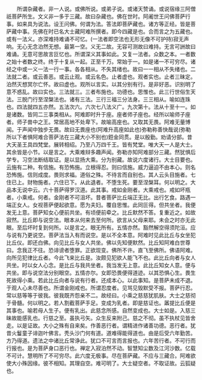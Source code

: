 <!-- { "loadSidebar": true } -->
　　所谓杂藏者。非一人说。或佛所说。或弟子说。或诸天赞诵。或说宿缘三阿僧祇菩萨所生。文义非一多于三藏。故曰杂藏也。佛在世时。阿阇世王问佛菩萨行事。如来具为说法。设王问佛。何谓为法。答法即菩萨藏也。诸方等正经。皆是菩萨藏中事。先佛在时已名大士藏阿难所撰者。即今四藏是也。合而言之为五藏也。或有一法义。亦深难持难诵不可忆。(一法者即空法也无形无像不可护持)寂无声响。无心无念泊然无想。最第一空。义无二故。无容可测故曰难持。无言可詶故曰难诵。无意可思故言叵忆也。所谓深义其事如此。又复一法者。众数之本。一者数之始十者数之终。终于十复从一起。正至千万。常始于一。如是诸一不可穷尽。诸经之中或一义一法一行一事。各各相从。不失其绪也。故曰一一相从不失绪也。二法就二者。或云善恶。或云止观。或云名色。止者虚也。观者实也。止者三昧定。泊然灭想冥尔亡怀。故曰虚也。观所以言实。以其分别有行。是非好恶。识别明了意不惑乱。故曰实也。三法就三。三者布施也。功德也。思惟也。此三行世俗生天法。三脱门行至涅槃法也。诸有三法。三行三福三分法身。三三相从。喻如连珠也。四法就四五亦然。五法次六。六次七八法义广。九次第十。法从十至十一。如是诸数。皆同二三事类相从。阿难即时升于座。座者师子座也。经所以喻师子座者。师子兽中之王。常居高地不处卑下。故喻高座也。又取其无畏。阿难无量博闻。于声闻中独步无畏。故曰无畏座也(阿难升高座如此也)弥勒称善快哉说(弥勒所以下者惧阿难合菩萨法在三藏大小不别也)鋀金同贯。是以殷勤。劝请分部。昔大天圣王具四梵堂。展转相绍。乃至八万四千王。皆有梵堂。唯大天一人是大士。其余皆是小节。以是言之。大乘难辩多趣声闻。弥勒亦知阿难部分三藏。然犹惧后学专。习空法断结取证。是以显扬大乘。分为别藏。故说六度诸行。大士目要也。云施有二种。有信施。有恐怖施。立根得忍。则曰信施。威力逼迫不由本心。则名恐怖施。信则成度。畏则求福。道俗之殊。不待言而自别也。其人云头目施者。七住已上。财物施者。六住已下。从此退者。不堕生死。要至涅槃耳。何以明之。大品本无说中云。六十菩萨得罗汉道。此其事。戒如金刚者。大乘戒也。戒如坏瓶者。小乘戒。何者。金刚者不可沮坏。昔者菩萨比丘端正无比。出行乞食。路遇一端正女人。女视菩萨便起欲意。愿为夫妇。覆自思惟。此同叵得。但共坐者。我便发无上意。菩萨知女心便前共坐。有顷便前牵之。比丘默然不答。复重近之。如故寂然。比丘即与说空法。眼本从何来去至何所。欲言从父母来耶。未会之时亦无此眼。至后坏时复到何所。以是言之。眼无所有。五情亦然。豁然解空得须陀洹。应与说有乃更说空。菩萨法当入有而说空。是以不全本意。阿难时见此比丘与女坐犯比丘仪。即还白佛。向见比丘与女人共坐。佛以先知便默然。比丘知阿难白世尊曰。念我正不往。恐诽谤者堕罪。正欲现变。佛所不许。直飞至佛所。佛语阿难。向所见犯律比丘者。今此飞来比丘是。汝颇见犯欲人能飞不也。此比丘向者与女人共坐。时以女人心念。是比丘与我共坐者。我当发无上意。此比丘知女人意。便与共坐。即与说空法分别眼空。五情亦尔。女即恐畏便得道迹。以其恐惧心生。畏生死故得小乘。若此比丘向者与说有行者。还成本心。以此事知。是菩萨未成不退。于观人心未尽善也。所谓金刚戒也。所谓忍度者。见骂见毁默受不报。菩萨行忍。常以慈等等于彼我。彼我既齐怨亲不二。故经曰。小乘之慈慈犹肌肤。大士之慈彻于骨髓。何以明之。若人割截菩萨手足。变成为乳者。即是慈证也。羼提比丘便是其事也。喻若母人生子。便有乳出。此慈念所感。自然变成也。大士如是。入慈三昧故能感乳也。行慈之至。虽执弓矢。众生反来附己。慈之不彻。虽不执杖见皆舍走。以是证故。大小之殊有自来矣。作善恶行者。谓精进作诸善功德。恶行者。犹昔火鬘童子诽迦叶佛言。秃头沙门何有道。道难得能得道也。由是后受六年勤苦。方乃得道。遗法之中诸比丘常诤此。犹口不可言而言报也。六年苦行者。不可行而行报也。是为菩萨身口恶行也。禅定入寂泊然不动。智慧知尘数及江河沙数。亿载不可计。慧明所了不可穷尽。此六度无极事。尽在菩萨藏。不应与三藏合。阿难欲使大小殊因缘。彼不相知。其理自空。难可明了。大士疑空者。不取证故。云狐疑也。

